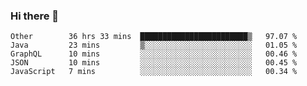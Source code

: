 ### Hi there 👋

<!--
**Hundeklemmen/Hundeklemmen** is a ✨ _special_ ✨ repository because its `README.md` (this file) appears on your GitHub profile.

Here are some ideas to get you started:

- 🔭 I’m currently working on ...
- 🌱 I’m currently learning ...
- 👯 I’m looking to collaborate on ...
- 🤔 I’m looking for help with ...
- 💬 Ask me about ...
- 📫 How to reach me: ...
- 😄 Pronouns: ...
- ⚡ Fun fact: ...
-->
<!--START_SECTION:waka-->
```text
Other        36 hrs 33 mins  ████████████████████████▒   97.07 % 
Java         23 mins         ▒░░░░░░░░░░░░░░░░░░░░░░░░   01.05 % 
GraphQL      10 mins         ░░░░░░░░░░░░░░░░░░░░░░░░░   00.46 % 
JSON         10 mins         ░░░░░░░░░░░░░░░░░░░░░░░░░   00.45 % 
JavaScript   7 mins          ░░░░░░░░░░░░░░░░░░░░░░░░░   00.34 % 
```
<!--END_SECTION:waka-->

